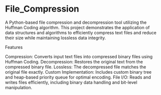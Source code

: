 # File_Compression
A Python-based file compression and decompression tool utilizing the Huffman Coding algorithm. This project demonstrates the application of data structures and algorithms to efficiently compress text files and reduce their size while maintaining lossless data integrity.

Features

Compression: Converts input text files into compressed binary files using Huffman Coding.
Decompression: Restores the original text from the compressed binary file.
Lossless: The decompressed file matches the original file exactly.
Custom Implementation: Includes custom binary tree and heap-based priority queue for optimal encoding.
File I/O: Reads and writes files efficiently, including binary data handling and bit-level manipulation.
